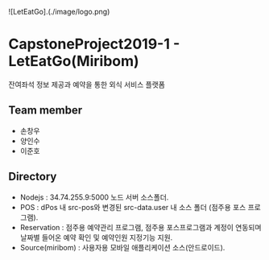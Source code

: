 ![LetEatGo].(./image/logo.png)
# CapstoneProject2019-1 - LetEatGo(Miribom)
잔여좌석 정보 제공과 예약을 통한 외식 서비스 플랫폼

## Team member
* 손창우
* 양인수
* 이준호

## Directory
- Nodejs            :   34.74.255.9:5000 노드 서버 소스폴더.
- POS               :   dPos 내 src-pos와 변경된 src-data.user 내 소스 폴더 (점주용 포스 프로그램).
- Reservation       :   점주용 예약관리 프로그램, 점주용 포스프로그램과 계정이 연동되며 날짜별 들어온 예약 확인 및 예약인원 지정기능 지원.
- Source(miribom)   :   사용자용 모바일 애플리케이션 소스(안드로이드).